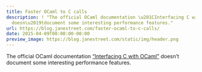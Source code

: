 ```yaml
---
title: Faster OCaml to C calls
description: ! "The official OCaml documentation \u201CInterfacing C withOCaml\u201D
  doesn\u2019tdocument some interesting performance features."
url: https://blog.janestreet.com/faster-ocaml-to-c-calls/
date: 2015-04-09T00:00:00-00:00
preview_image: https://blog.janestreet.com/static/img/header.png
---
```


<p>The official OCaml documentation <a href="http://caml.inria.fr/pub/docs/manual-ocaml-4.01/intfc.html">“Interfacing C with
OCaml”</a> doesn’t
document some interesting performance features.</p>
